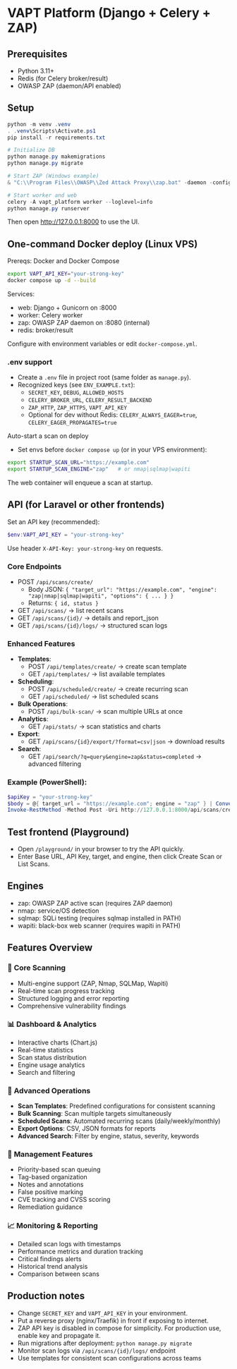 # VAPT Platform (Django + Celery + ZAP)

## Prerequisites
- Python 3.11+
- Redis (for Celery broker/result)
- OWASP ZAP (daemon/API enabled)

## Setup
```powershell
python -m venv .venv
. .venv\Scripts\Activate.ps1
pip install -r requirements.txt

# Initialize DB
python manage.py makemigrations
python manage.py migrate

# Start ZAP (Windows example)
& "C:\\Program Files\\OWASP\\Zed Attack Proxy\\zap.bat" -daemon -config api.disablekey=true

# Start worker and web
celery -A vapt_platform worker --loglevel=info
python manage.py runserver
```

Then open http://127.0.0.1:8000 to use the UI.

## One-command Docker deploy (Linux VPS)

Prereqs: Docker and Docker Compose

```bash
export VAPT_API_KEY="your-strong-key"
docker compose up -d --build
```

Services:
- web: Django + Gunicorn on :8000
- worker: Celery worker
- zap: OWASP ZAP daemon on :8080 (internal)
- redis: broker/result

Configure with environment variables or edit `docker-compose.yml`.

### .env support
- Create a `.env` file in project root (same folder as `manage.py`).
- Recognized keys (see `ENV_EXAMPLE.txt`):
  - `SECRET_KEY`, `DEBUG`, `ALLOWED_HOSTS`
  - `CELERY_BROKER_URL`, `CELERY_RESULT_BACKEND`
  - `ZAP_HTTP`, `ZAP_HTTPS`, `VAPT_API_KEY`
  - Optional for dev without Redis: `CELERY_ALWAYS_EAGER=true`, `CELERY_EAGER_PROPAGATES=true`

Auto-start a scan on deploy
- Set envs before `docker compose up` (or in your VPS environment):
```bash
export STARTUP_SCAN_URL="https://example.com"
export STARTUP_SCAN_ENGINE="zap"   # or nmap|sqlmap|wapiti
```
The web container will enqueue a scan at startup.

## API (for Laravel or other frontends)

Set an API key (recommended):
```powershell
$env:VAPT_API_KEY = "your-strong-key"
```

Use header `X-API-Key: your-strong-key` on requests.

### Core Endpoints
- POST `/api/scans/create/`
  - Body JSON: `{ "target_url": "https://example.com", "engine": "zap|nmap|sqlmap|wapiti", "options": { ... } }`
  - Returns: `{ id, status }`
- GET `/api/scans/` → list recent scans
- GET `/api/scans/{id}/` → details and report_json
- GET `/api/scans/{id}/logs/` → structured scan logs

### Enhanced Features
- **Templates**: 
  - POST `/api/templates/create/` → create scan template
  - GET `/api/templates/` → list available templates
- **Scheduling**: 
  - POST `/api/scheduled/create/` → create recurring scan
  - GET `/api/scheduled/` → list scheduled scans
- **Bulk Operations**: 
  - POST `/api/bulk-scan/` → scan multiple URLs at once
- **Analytics**: 
  - GET `/api/stats/` → scan statistics and charts
- **Export**: 
  - GET `/api/scans/{id}/export/?format=csv|json` → download results
- **Search**: 
  - GET `/api/search/?q=query&engine=zap&status=completed` → advanced filtering

### Example (PowerShell):
```powershell
$apiKey = "your-strong-key"
$body = @{ target_url = "https://example.com"; engine = "zap" } | ConvertTo-Json
Invoke-RestMethod -Method Post -Uri http://127.0.0.1:8000/api/scans/create/ -Headers @{"X-API-Key"=$apiKey} -Body $body -ContentType 'application/json'
```

## Test frontend (Playground)
- Open `/playground/` in your browser to try the API quickly.
- Enter Base URL, API Key, target, and engine, then click Create Scan or List Scans.

## Engines
- zap: OWASP ZAP active scan (requires ZAP daemon)
- nmap: service/OS detection
- sqlmap: SQLi testing (requires sqlmap installed in PATH)
- wapiti: black-box web scanner (requires wapiti in PATH)

## Features Overview

### 🎯 **Core Scanning**
- Multi-engine support (ZAP, Nmap, SQLMap, Wapiti)
- Real-time scan progress tracking
- Structured logging and error reporting
- Comprehensive vulnerability findings

### 📊 **Dashboard & Analytics**
- Interactive charts (Chart.js)
- Real-time statistics
- Scan status distribution
- Engine usage analytics
- Search and filtering

### 🚀 **Advanced Operations**
- **Scan Templates**: Predefined configurations for consistent scanning
- **Bulk Scanning**: Scan multiple targets simultaneously
- **Scheduled Scans**: Automated recurring scans (daily/weekly/monthly)
- **Export Options**: CSV, JSON formats for reports
- **Advanced Search**: Filter by engine, status, severity, keywords

### 🔧 **Management Features**
- Priority-based scan queuing
- Tag-based organization
- Notes and annotations
- False positive marking
- CVE tracking and CVSS scoring
- Remediation guidance

### 📈 **Monitoring & Reporting**
- Detailed scan logs with timestamps
- Performance metrics and duration tracking
- Critical findings alerts
- Historical trend analysis
- Comparison between scans

## Production notes
- Change `SECRET_KEY` and `VAPT_API_KEY` in your environment.
- Put a reverse proxy (nginx/Traefik) in front if exposing to internet.
- ZAP API key is disabled in compose for simplicity. For production use, enable key and propagate it.
- Run migrations after deployment: `python manage.py migrate`
- Monitor scan logs via `/api/scans/{id}/logs/` endpoint
- Use templates for consistent scan configurations across teams


